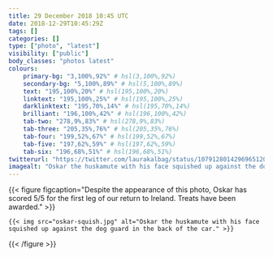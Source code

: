 ```yaml
---
title: 29 December 2018 10:45 UTC
date: 2018-12-29T10:45:29Z
tags: []
categories: []
type: ["photo", "latest"]
visibility: ["public"]
body_classes: "photos latest"
colours:
    primary-bg: "3,100%,92%" # hsl(3,100%,92%)
    secondary-bg: "5,100%,89%" # hsl(5,100%,89%)
    text: "195,100%,20%" # hsl(195,100%,20%)
    linktext: "195,100%,25%" # hsl(195,100%,25%)
    darklinktext: "195,70%,14%" # hsl(195,70%,14%)
    brilliant: "196,100%,42%" # hsl(196,100%,42%)
    tab-two: "278,9%,83%" # hsl(278,9%,83%)
    tab-three: "205,35%,76%" # hsl(205,35%,76%)
    tab-four: "199,52%,67%" # hsl(199,52%,67%)
    tab-five: "197,62%,59%" # hsl(197,62%,59%)
    tab-six: "196,68%,51%" # hsl(196,68%,51%)
twitterurl: "https://twitter.com/laurakalbag/status/1079128014296965120"
imagealt: "Oskar the huskamute with his face squished up against the dog guard in the back of the car."
---
```


{{< figure figcaption="Despite the appearance of this photo, Oskar has scored 5/5 for the first leg of our return to Ireland. Treats have been awarded." >}}

    {{< img src="oskar-squish.jpg" alt="Oskar the huskamute with his face squished up against the dog guard in the back of the car." >}}

{{< /figure >}}
